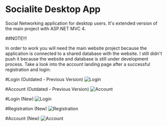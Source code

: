 # Socialite Desktop App
Social Networking application for desktop users. It's extended version of the main project with ASP.NET MVC 4.

##NOTE!!!

In order to work you will need the main website project because the application is connected to a shared database with the website. I still didn't push it because the website and database is still under development process. Take a look into the account landing page after a successful registration and login:

#Login (Outdated - Previous Version)
![Login](https://s18.postimg.org/5dbrhnnnd/login.png)

#Account (Outdated - Previous Version)
![Account](https://s18.postimg.org/fyvmtntyx/demo.png)

#Login (New)
![Login](https://s13.postimg.org/b8o8oqcdj/Login.png)

#Registration (New)
![Registration](https://s13.postimg.org/5lrvr99uv/registration.png)

#Account (New)
![Account](https://s13.postimg.org/l4pbodi5j/account.png)
